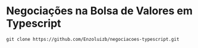 # Negociações na Bolsa de Valores em Typescript

```blank
git clone https://github.com/Enzoluizb/negociacoes-typescript.git
```
